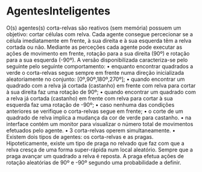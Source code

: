 # AgentesInteligentes

  O(s) agentes(s) corta-relvas são reativos (sem memória) possuem um objetivo: cortar células com relva. Cada agente consegue percecionar se a célula imediatamente em frente, 
à sua direita e à sua esquerda têm a relva cortada ou não. Mediante as perceções cada agente pode executar as ações de movimento em frente, rotação para a sua direita (90º) e
rotação para a sua esquerda (-90º). A versão disponibilizada caracteriza-se pelo seguinte pelo 
seguinte comportamento:
    • enquanto encontrar quadrados a verde o corta-relvas segue sempre em frente numa direção inicializada aleatoriamente no conjunto: [0º,90º,180º,270º];
    • quando encontrar um quadrado com a relva já cortada (castanho) em frente com relva para cortar à sua direita faz uma rotação de 90º;
    • quando encontrar um quadrado com a relva já cortada (castanho) em frente com relva para cortar à sua esquerda faz uma rotação de -90º;
    • caso nenhuma das condições anteriores se verifique o corta-relvas segue em frente;
    • o corte de um quadrado de relva implica a mudança da cor de verde para castanho.
    • na interface contém um monitor para visualizar o número total de movimentos efetuados pelo agente. 
    • 3 corta-relvas operem simultaneamente. 
    • Existem dois tipos de agentes: os corta-relvas e as pragas. Hipoteticamente, existe um tipo de praga no relvado que faz com que a relva cresça de uma forma super-rápida 
num local aleatório. Sempre que a praga avançar um quadrado a relva é reposta. A praga efetua ações de rotação aleatórias de 90º e -90º segundo uma probabilidade a definir.
